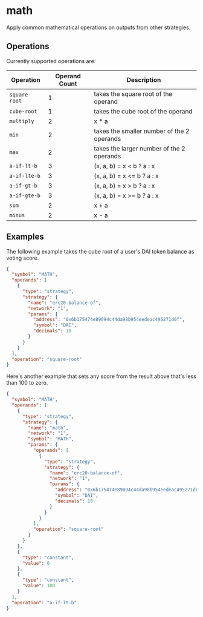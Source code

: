# math

Apply common mathematical operations on outputs from other strategies.

## Operations

Currently supported operations are:

| Operation     | Operand Count | Description                                |
| ------------- | ------------- | ------------------------------------------ |
| `square-root` | 1             | takes the square root of the operand       |
| `cube-root`   | 1             | takes the cube root of the operand         |
| `multiply`    | 2             | x \* a                                     |
| `min`         | 2             | takes the smaller number of the 2 operands |
| `max`         | 2             | takes the larger number of the 2 operands  |
| `a-if-lt-b`   | 3             | (x, a, b) = x < b ? a : x                  |
| `a-if-lte-b`  | 3             | (x, a, b) = x <= b ? a : x                 |
| `a-if-gt-b`   | 3             | (x, a, b) = x > b ? a : x                  |
| `a-if-gte-b`  | 3             | (x, a, b) = x >= b ? a : x                 |
| `sum`         | 2             | x + a                                      |
| `minus`       | 2             | x - a                                      |

## Examples

The following example takes the cube root of a user's DAI token balance as voting score.

```json
{
  "symbol": "MATH",
  "operands": [
    {
      "type": "strategy",
      "strategy": {
        "name": "erc20-balance-of",
        "network": "1",
        "params": {
          "address": "0x6b175474e89094c44da98b954eedeac495271d0f",
          "symbol": "DAI",
          "decimals": 18
        }
      }
    }
  ],
  "operation": "square-root"
}
```

Here's another example that sets any score from the result above that's less than 100 to zero.

```json
{
  "symbol": "MATH",
  "operands": [
    {
      "type": "strategy",
      "strategy": {
        "name": "math",
        "network": "1",
        "symbol": "MATH",
        "params": {
          "operands": [
            {
              "type": "strategy",
              "strategy": {
                "name": "erc20-balance-of",
                "network": "1",
                "params": {
                  "address": "0x6b175474e89094c44da98b954eedeac495271d0f",
                  "symbol": "DAI",
                  "decimals": 18
                }
              }
            }
          ],
          "operation": "square-root"
        }
      }
    },
    {
      "type": "constant",
      "value": 0
    },
    {
      "type": "constant",
      "value": 100
    }
  ],
  "operation": "a-if-lt-b"
}
```
